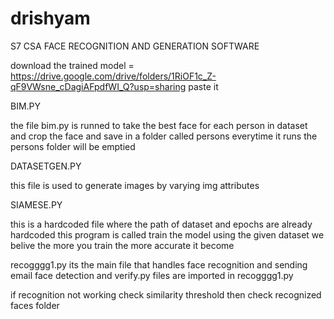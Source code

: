 # drishyam
S7 CSA FACE RECOGNITION AND GENERATION SOFTWARE

download the trained model = https://drive.google.com/drive/folders/1RiOF1c_Z-qF9VWsne_cDagiAFpdfWI_Q?usp=sharing
paste it


BIM.PY

the file bim.py is runned to take the best face for each person in dataset and crop the face and save in a folder called persons
everytime it runs the persons folder will be emptied


DATASETGEN.PY

this file is used to generate images by varying img attributes


SIAMESE.PY

this is a hardcoded file where the path of dataset and epochs are already hardcoded
this program is called train the model using the given dataset
we belive the more you train the more accurate it become 

recogggg1.py
its the main file that handles face recognition and sending email
face detection and verify.py files are imported in recogggg1.py


if recognition not working check similarity threshold then check recognized faces folder
